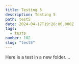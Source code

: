 ```yaml
---
title: Testing 5
description: Testing 5
path: test5
date: 2024-04-17T19:26:00.000Z
tags:
  - tests
number: 102
slug: "test5"
---
```

Here is a test in a new folder....
